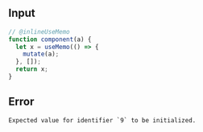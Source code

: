 
## Input

```javascript
// @inlineUseMemo
function component(a) {
  let x = useMemo(() => {
    mutate(a);
  }, []);
  return x;
}

```


## Error

```
Expected value for identifier `9` to be initialized.
```
          
      
